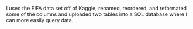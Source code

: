 I used the FIFA data set off of Kaggle, renamed, reordered, and reformated some of the columns and uploaded two tables into a SQL database where I can more easily query data.
